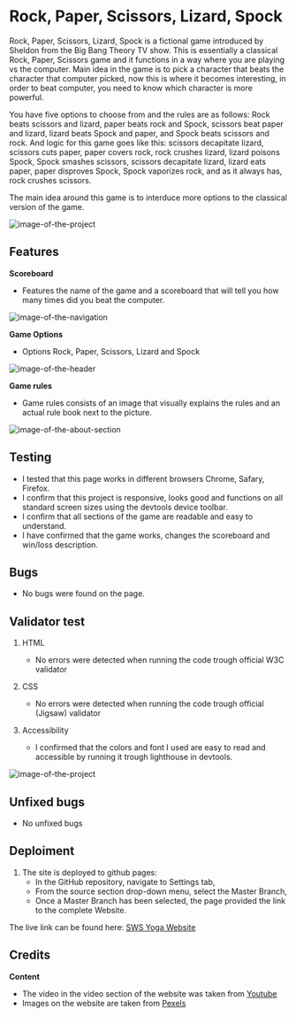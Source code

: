# Rock, Paper, Scissors, Lizard, Spock

Rock, Paper, Scissors, Lizard, Spock is a fictional game introduced by Sheldon from the Big Bang Theory TV show. This is essentially a classical Rock, Paper, Scissors game and it functions in a way where you are playing vs the computer. Main idea in the game is to pick a character that beats the character that computer picked, now this is where it becomes interesting, in order to beat computer, you need to know which character is more powerful.

You have five options to choose from and the rules are as follows: Rock beats scissors and lizard, paper beats rock and Spock, scissors beat paper and lizard, lizard beats Spock and paper, and Spock beats scissors and rock. And logic for this game goes like this: scissors decapitate lizard, scissors cuts paper, paper covers rock, rock crushes lizard, lizard poisons Spock, Spock smashes scissors, scissors decapitate lizard, lizard eats paper, paper disproves Spock, Spock vaporizes rock, and as it always has, rock crushes scissors.

The main idea around this game is to interduce more options to the classical version of the game.

![image-of-the-project](assets/pictures/project-image.png)

## Features

**Scoreboard**

* Features the name of the game and a scoreboard that will tell you how many times did you beat the computer.

![image-of-the-navigation](assets/pictures/navigation.png)

**Game Options**

* Options Rock, Paper, Scissors, Lizard and Spock

![image-of-the-header](assets/pictures/Header.png)

**Game rules**

* Game rules consists of an image that visually explains the rules and an actual rule book next to the picture.

![image-of-the-about-section](assets/pictures/About.png)

## Testing

* I tested that this page works in different browsers Chrome, Safary, Firefox.
* I confirm that this project is responsive, looks good and functions on all standard screen sizes using the devtools device toolbar.
* I confirm that all sections of the game are readable and easy to understand.
* I have confirmed that the game works, changes the scoreboard and win/loss description.

## Bugs

* No bugs were found on the page.

## Validator test

1. HTML
   * No errors were detected when running the code trough official W3C validator

2. CSS
   * No errors were detected when running the code trough official (Jigsaw) validator

3. Accessibility
   * I confirmed that the colors and font I used are easy to read and accessible by running it trough lighthouse in devtools.

![image-of-the-project](assets/pictures/Lighthouse-score.png)

## Unfixed bugs

* No unfixed bugs

## Deploiment

1. The site is deployed to github pages:
   * In the GitHub repository, navigate to Settings tab,
   * From the source section drop-down menu, select the Master Branch,
   * Once a Master Branch has been selected, the page provided the link to the complete Website.

The live link can be found here: [SWS Yoga Website](https://ocicv.github.io/Yoga-Website/)

## Credits

**Content**

* The video in the video section of the website was taken from [Youtube](https://www.youtube.com/watch?v=Y3SirL0z8xI&t=8s)
* Images on the website are taken from [Pexels](https://www.pexels.com/search/yoga%20class/)
